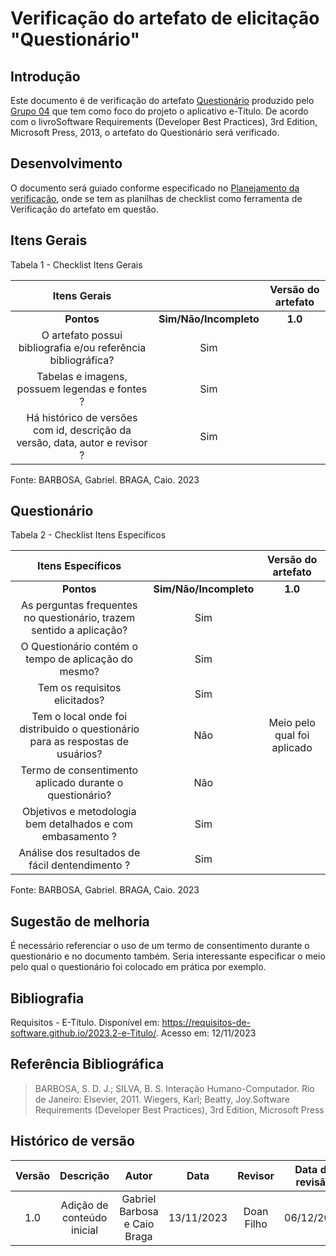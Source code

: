 # **Verificação do artefato de elicitação "Questionário"**

## **Introdução**

Este documento é de verificação do artefato [Questionário](https://github.com/Requisitos-de-Software/2023.2-e-Titulo/blob/main/docs/elicitacao/tecnicas/questionario.md) produzido pelo [Grupo 04](https://github.com/Requisitos-de-Software/2023.2-e-Titulo) que tem como foco do projeto o aplicativo e-Título. De acordo com o livroSoftware Requirements (Developer Best Practices), 3rd Edition, Microsoft Press, 2013, o artefato do Questionário será verificado.

## **Desenvolvimento**

O documento será guiado conforme especificado no [Planejamento da verificação](https://requisitos-de-software.github.io/2023.2-BRBMobilidade/Verifica%C3%A7%C3%A3o/01-planejamento-verificacao-grupo4/), onde se tem as planilhas de checklist como ferramenta de Verificação do artefato em questão.


## **Itens Gerais**

Tabela 1 - Checklist Itens Gerais

| Itens Gerais |      |    Versão do artefato  |
| :------:   | :----: | :-----: |
|    **Pontos**    | **Sim/Não/Incompleto**  |    **1.0**    |
| O artefato possui bibliografia e/ou referência bibliográfica? |    Sim   |     |
| Tabelas e imagens, possuem legendas e fontes ? |  Sim   |       |
| Há histórico de versões com id, descrição da versão, data, autor e revisor ?  |  Sim  |


Fonte: BARBOSA, Gabriel. BRAGA, Caio. 2023

## **Questionário**

Tabela 2 - Checklist Itens Específicos

| Itens Específicos |      |    Versão do artefato |
| :------:   | :----: | :-----: |
|    **Pontos**    | **Sim/Não/Incompleto**  |    **1.0**    |
| As perguntas frequentes no questionário, trazem sentido a aplicação? | Sim  |   |
| O Questionário contém o tempo de aplicação do mesmo? |  Sim |  | 
| Tem os requisitos elicitados? |   Sim  |    |
| Tem o local onde foi distribuido o questionário para as respostas de usuários? |  Não |   Meio pelo qual foi aplicado |
| Termo de consentimento aplicado durante o questionário? |   Não  |   |
| Objetivos e metodologia bem detalhados e com embasamento ? |  Sim  |     | 
| Análise dos resultados de fácil dentendimento ? | Sim   |    |

Fonte: BARBOSA, Gabriel. BRAGA, Caio. 2023

## **Sugestão de melhoria**

É necessário referenciar o uso de um termo de consentimento durante o questionário e no documento também. Seria interessante especificar o meio pelo qual o questionário foi colocado em prática por exemplo.

## **Bibliografia**

Requisitos - E-Título. Disponível em: https://requisitos-de-software.github.io/2023.2-e-Titulo/. Acesso em: 12/11/2023


## **Referência Bibliográfica**

> BARBOSA, S. D. J.; SILVA, B. S. Interação Humano-Computador. Rio de Janeiro: Elsevier, 2011.
> Wiegers, Karl; Beatty, Joy.Software Requirements (Developer Best Practices), 3rd Edition, Microsoft Press

## **Histórico de versão**


| Versão |          Descrição              |     Autor      |      Data      |   Revisor     |    Data de revisão    |  
|:------:|:-------------------------------:|:--------------:|:--------------:|:-------------:|:---------------------:|
|  1.0   | Adição de conteúdo inicial  | Gabriel Barbosa e Caio Braga  | 13/11/2023   |      Doan Filho        |        06/12/2023               |
